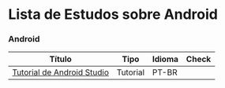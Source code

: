 # Lista de Estudos sobre Android

### Android
 Título | Tipo  | Idioma | Check
------- | ------  | ------ | ------
|[Tutorial de Android Studio](https://www.devmedia.com.br/tutorial-de-android-studio/34003) | Tutorial | PT-BR | 

